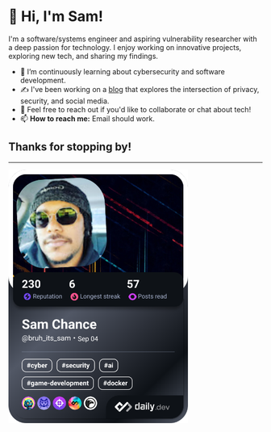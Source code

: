# 👋 Hi, I'm Sam!

I'm a software/systems engineer and aspiring vulnerability researcher with a deep passion for technology. I enjoy working on innovative projects, exploring new tech, and sharing my findings.

- 🌱 I’m continuously learning about cybersecurity and software development.
- ✍️ I've been working on a [blog](https://nullexport.substack.com/) that explores the intersection of privacy, security, and social media.
- 💬 Feel free to reach out if you'd like to collaborate or chat about tech!
- 📫 **How to reach me:** Email should work.

## Thanks for stopping by!

---
<a href="https://app.daily.dev/francescociulla"><img src="./devcard.png" width="356" alt="Francesco's Dev Card"/></a>

<!--
**sec252/sec252** is a ✨ _special_ ✨ repository because its `README.md` (this file) appears on your GitHub profile.

Here are some ideas to get you started:

- 🔭 I’m currently working on ...
- 🌱 I’m currently learning a bunch of things
- 👯 I’m looking to collaborate on ...
- 🤔 I’m looking for help with ...
- 💬 Ask me about ...
- 📫 How to reach me: ...
- 😄 Pronouns: ...
- ⚡ Fun fact: ...
-->
